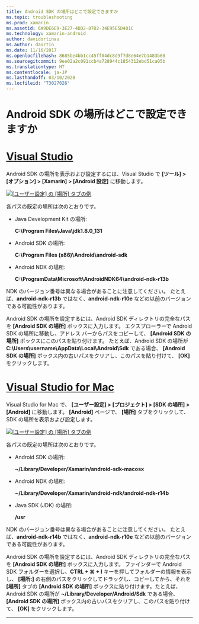```yaml
---
title: Android SDK の場所はどこで設定できますか
ms.topic: troubleshooting
ms.prod: xamarin
ms.assetid: 6A9DE6E9-3E27-4DD2-87D2-34E95E5D401C
ms.technology: xamarin-android
author: davidortinau
ms.author: daortin
ms.date: 11/16/2017
ms.openlocfilehash: 8685be4bb1cc45ff04dc8d9f7d8e64e7b1483b60
ms.sourcegitcommit: 9ee02a2c091ccb4a728944c1854312ebd51ca05b
ms.translationtype: HT
ms.contentlocale: ja-JP
ms.lasthandoff: 03/10/2020
ms.locfileid: "73027026"
---
```

# <a name="where-can-i-set-my-android-sdk-locations"></a>Android SDK の場所はどこで設定できますか

# <a name="visual-studio"></a>[Visual Studio](#tab/windows)

Android SDK の場所を表示および設定するには、Visual Studio で **[ツール] > [オプション] > [Xamarin] > [Android 設定]** に移動します。

[![[ユーザー設定] の [場所] タブの例](android-sdk-location-images/win/01-locations-sml.png)](android-sdk-location-images/win/01-locations.png#lightbox)

各パスの既定の場所は次のとおりです。

- Java Development Kit の場所: 

    **C:\\Program Files\\Java\\jdk1.8.0_131**

- Android SDK の場所: 

    **C:\\Program Files (x86)\\Android\\android-sdk**

- Android NDK の場所: 

    **C:\\ProgramData\\Microsoft\\AndroidNDK64\\android-ndk-r13b**

NDK のバージョン番号は異なる場合があることに注意してください。 たとえば、**android-ndk-r13b** ではなく、**android-ndk-r10e** などの以前のバージョンである可能性があります。

Android SDK の場所を設定するには、Android SDK ディレクトリの完全なパスを **[Android SDK の場所]** ボックスに入力します。 エクスプローラーで Android SDK の場所に移動し、アドレス バーからパスをコピーして、 **[Android SDK の場所]** ボックスにこのパスを貼り付けます。
たとえば、Android SDK の場所が **C:\\Users\\username\\AppData\\Local\\Android\\Sdk** である場合、 **[Android SDK の場所]** ボックス内の古いパスをクリアし、このパスを貼り付けて、 **[OK]** をクリックします。

# <a name="visual-studio-for-mac"></a>[Visual Studio for Mac](#tab/macos)

Visual Studio for Mac で、 **[ユーザー設定] > [プロジェクト] > [SDK の場所] > [Android]** に移動します。 **[Android]** ページで、 **[場所]** タブをクリックして、SDK の場所を表示および設定します。

[![[ユーザー設定] の [場所] タブの例](android-sdk-location-images/mac/01-locations-sml.png)](android-sdk-location-images/mac/01-locations.png#lightbox)

各パスの既定の場所は次のとおりです。

- Android SDK の場所: 

    **~/Library/Developer/Xamarin/android-sdk-macosx**

- Android NDK の場所: 

    **~/Library/Developer/Xamarin/android-ndk/android-ndk-r14b**

- Java SDK (JDK) の場所: 

    **/usr**

NDK のバージョン番号は異なる場合があることに注意してください。 たとえば、**android-ndk-r14b** ではなく、**android-ndk-r10e** などの以前のバージョンである可能性があります。

Android SDK の場所を設定するには、Android SDK ディレクトリの完全なパスを **[Android SDK の場所]** ボックスに入力します。 ファインダーで Android SDK フォルダーを選択し、**CTRL + &#8984; + I** キーを押してフォルダーの情報を表示し、 **[場所:]** の右側のパスをクリックしてドラッグし、コピーしてから、それを **[場所]** タブの **[Android SDK の場所]** ボックスに貼り付けます。たとえば、Android SDK の場所が **~/Library/Developer/Android/Sdk** である場合、 **[Android SDK の場所]** ボックス内の古いパスをクリアし、このパスを貼り付けて、 **[OK]** をクリックします。

-----
